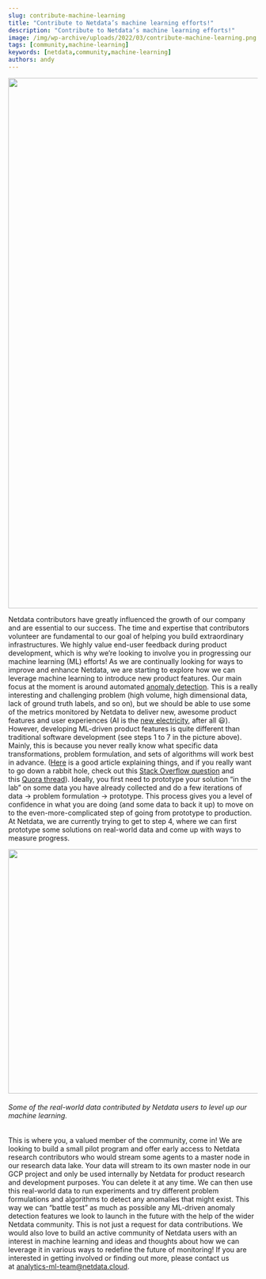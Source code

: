 ```yaml
---
slug: contribute-machine-learning
title: "Contribute to Netdata’s machine learning efforts!"
description: "Contribute to Netdata’s machine learning efforts!"
image: /img/wp-archive/uploads/2022/03/contribute-machine-learning.png
tags: [community,machine-learning]
keywords: [netdata,community,machine-learning]
authors: andy
---
```


<!--truncate-->

<img class="alignnone size-full wp-image-16783" src="/img/wp-archive/uploads/2022/03/contribute-machine-learning.png" alt="" width="991" height="1072" />

Netdata contributors have greatly influenced the growth of our company and are essential to our success. The time and expertise that contributors volunteer are fundamental to our goal of helping you build extraordinary infrastructures. We highly value end-user feedback during product development, which is why we’re looking to involve you in progressing our machine learning (ML) efforts! <span id="more-2975"></span>As we are continually looking for ways to improve and enhance Netdata, we are starting to explore how we can leverage machine learning to introduce new product features. Our main focus at the moment is around automated <a href="https://en.wikipedia.org/wiki/Anomaly_detection">anomaly detection</a>. This is a really interesting and challenging problem (high volume, high dimensional data, lack of ground truth labels, and so on), but we should be able to use some of the metrics monitored by Netdata to deliver new, awesome product features and user experiences (AI is the <a href="https://www.gsb.stanford.edu/insights/andrew-ng-why-ai-new-electricity">new electricity</a>, after all 😃). However, developing ML-driven product features is quite different than traditional software development (see steps 1 to 7 in the picture above). Mainly, this is because you never really know what specific data transformations, problem formulation, and sets of algorithms will work best in advance. (<a href="https://www.kdnuggets.com/2019/09/no-free-lunch-data-science.html">Here</a> is a good article explaining things, and if you really want to go down a rabbit hole, check out this <a href="https://ai.stackexchange.com/questions/15650/what-are-the-implications-of-the-no-free-lunch-theorem-for-machine-learning">Stack Overflow question</a> and this <a href="https://www.quora.com/What-does-the-No-Free-Lunch-theorem-mean-for-machine-learning-In-what-ways-do-popular-ML-algorithms-overcome-the-limitations-set-by-this-theorem">Quora thread</a>). Ideally, you first need to prototype your solution “in the lab” on some data you have already collected and do a few iterations of data → problem formulation → prototype. This process gives you a level of confidence in what you are doing (and some data to back it up) to move on to the even-more-complicated step of going from prototype to production. At Netdata, we are currently trying to get to step 4, where we can first prototype some solutions on real-world data and come up with ways to measure progress.

<img class="alignnone size-full wp-image-16785" src="/img/wp-archive/uploads/2022/03/contribute-machine-learning-charts-980x494-1.jpeg" alt="" width="980" height="494" />
<h6>Some of the real-world data contributed by Netdata users to level up our machine learning.</h6>
This is where you, a valued member of the community, come in! We are looking to build a small pilot program and offer early access to Netdata research contributors who would stream some agents to a master node in our research data lake. Your data will stream to its own master node in our GCP project and only be used internally by Netdata for product research and development purposes. You can delete it at any time. We can then use this real-world data to run experiments and try different problem formulations and algorithms to detect any anomalies that might exist. This way we can “battle test” as much as possible any ML-driven anomaly detection features we look to launch in the future with the help of the wider Netdata community. This is not just a request for data contributions. We would also love to build an active community of Netdata users with an interest in machine learning and ideas and thoughts about how we can leverage it in various ways to redefine the future of monitoring! If you are interested in getting involved or finding out more, please contact us at <a href="mailto:analytics-ml-team@netdata.cloud">analytics-ml-team@netdata.cloud</a>.
